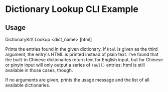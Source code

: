 # Dictionary Lookup CLI Example

## Usage

DictionaryKit\ Lookup <dict_name> <term> [html]

Prints the entries found in the given dictionary. If `html` is given as the third argument, the entry's HTML is printed instead of plain text. I've found that the built-in Chinese dictionaries return text for English input, but for Chinese or pinyin input will only output a series of `(null)` entries; html is still available in those cases, though.

If no arguments are given, prints the usage message and the list of all available dictionaries.

